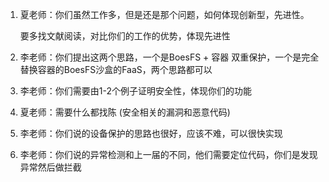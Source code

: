1. 夏老师：你们虽然工作多，但是还是那个问题，如何体现创新型，先进性。

   要多找文献阅读，对比你们的工作的优势，体现先进性

2. 李老师：你们提出这两个思路，一个是BoesFS + 容器 双重保护，一个是完全替换容器的BoesFS沙盒的FaaS，两个思路都可以

3. 李老师：你们需要由1-2个例子证明安全性，体现你们的功能

4. 夏老师：需要什么都找陈 (安全相关的漏洞和恶意代码) 

5. 李老师：你们说的设备保护的思路也很好，应该不难，可以很快实现

6. 李老师：你们说的异常检测和上一届的不同，他们需要定位代码，你们是发现异常然后做拦截